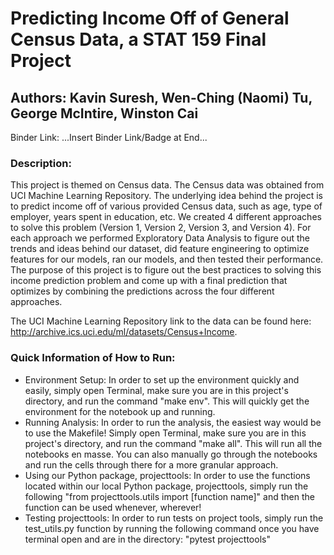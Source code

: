 # Predicting Income Off of General Census Data, a STAT 159 Final Project
## Authors: Kavin Suresh, Wen-Ching (Naomi) Tu, George McIntire, Winston Cai

Binder Link: ...Insert Binder Link/Badge at End...

### Description:
This project is themed on Census data. The Census data was obtained from UCI Machine Learning Repository. The underlying idea behind the project is to predict income off of various provided Census data, such as age, type of employer, years spent in education, etc. We created 4 different approaches to solve this problem (Version 1, Version 2, Version 3, and Version 4). For each approach we performed Exploratory Data Analysis to figure out the trends and ideas behind our dataset, did feature engineering to optimize features for our models, ran our models, and then tested their performance. The purpose of this project is to figure out the best practices to solving this income prediction problem and come up with a final prediction that optimizes by combining the predictions across the four different approaches.

The UCI Machine Learning Repository link to the data can be found here: http://archive.ics.uci.edu/ml/datasets/Census+Income.

### Quick Information of How to Run:
* Environment Setup: In order to set up the environment quickly and easily, simply open Terminal, make sure you are in this project's directory, and run the command "make env". This will quickly get the environment for the notebook up and running.
* Running Analysis: In order to run the analysis, the easiest way would be to use the Makefile! Simply open Terminal, make sure you are in this project's directory, and run the command "make all". This will run all the notebooks en masse. You can also manually go through the notebooks and run the cells through there for a more granular approach.
* Using our Python package, projecttools: In order to use the functions located within our local Python package, projecttools, simply run the following "from projecttools.utils import [function name]" and then the function can be used whenever, wherever!
* Testing projecttools: In order to run tests on project tools, simply run the test_utils.py function by running the following command once you have terminal open and are in the directory: "pytest projecttools"
